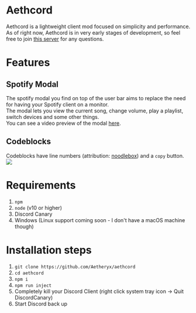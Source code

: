 # Aethcord
Aethcord is a lightweight client mod focused on simplicity and performance.  
As of right now, Aethcord is in very early stages of development, so feel free to join [this server](https://discord.gg/Yphr6WG) for any questions.

# Features
## Spotify Modal
The spotify modal you find on top of the user bar aims to replace the need for having your Spotify client on a monitor.  
The modal lets you view the current song, change volume, play a playlist, switch devices and some other things.  
You can see a video preview of the modal [here](https://discord.coffee/f0f706.mp4).

## Codeblocks
Codeblocks have line numbers (attribution: [noodlebox](https://github.com/noodlebox)) and a `copy` button.
![](https://discord.coffee/cf1cf8.png)

# Requirements
  1. `npm`
  2. `node` (v10 or higher)
  2. Discord Canary
  3. Windows (Linux support coming soon - I don't have a macOS machine though)

# Installation steps
  1. `git clone https://github.com/Aetheryx/aethcord`
  2. `cd aethcord`
  3. `npm i`
  4. `npm run inject`
  5. Completely kill your Discord Client (right click system tray icon -> Quit DiscordCanary)
  6. Start Discord back up
